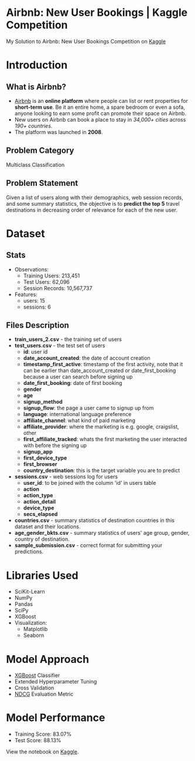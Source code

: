 # Airbnb: New User Bookings | Kaggle Competition
My Solution to Airbnb: New User Bookings Competition on [Kaggle](https://www.kaggle.com/competitions/airbnb-recruiting-new-user-bookings)

# Introduction
## What is Airbnb?
- [Airbnb](https://www.airbnb.com/) is an **online platform** where people can list
or rent properties for **short-term use**. Be it an entire
home, a spare bedroom or even a sofa, anyone
looking to earn some profit can promote their space
on Airbnb.
- New​ users​ on​ Airbnb​ can​ book​ a place​ to​ stay​ in​ *34,000+ cities*​ across​ *190+​ countries*.
- The platform was launched in **2008**.

## Problem Category
Multiclass Classification

## Problem Statement
Given a list of users along with their demographics, web session records, and some summary statistics, the objective is to **predict the top 5** travel destinations in decreasing order of relevance for each of the new user.

# Dataset
## Stats
- Observations:
    - Training Users: 213,451
    - Test Users: 62,096
    - Session Records: 10,567,737
- Features: 
    - users: 15
    - sessions: 6
## Files Description
- **train_users_2.csv** - the training set of users
- **test_users.csv** - the test set of users
    - **id**: user id
    - **date_account_created**: the date of account creation
    - **timestamp_first_active**: timestamp of the first activity, note that it can be earlier than date_account_created or date_first_booking because a user can search before signing up
    - **date_first_booking**: date of first booking
    - **gender**
    - **age**
    - **signup_method**
    - **signup_flow**: the page a user came to signup up from
    - **language**: international language preference
    - **affiliate_channel**: what kind of paid marketing
    - **affiliate_provider**: where the marketing is e.g. google, craigslist, other
    - **first_affiliate_tracked**: whats the first marketing the user interacted with before the signing up
    - **signup_app**
    - **first_device_type**
    - **first_browser**
    - **country_destination**: this is the target variable you are to predict
- **sessions.csv** - web sessions log for users
    - **user_id**: to be joined with the column 'id' in users table
    - **action**
    - **action_type**
    - **action_detail**
    - **device_type**
    - **secs_elapsed**
- **countries.csv** - summary statistics of destination countries in this dataset and their locations.
- **age_gender_bkts.csv** - summary statistics of users' age group, gender, country of destination.
- **sample_submission.csv** - correct format for submitting your predictions.

# Libraries Used
- SciKit-Learn
- NumPy
- Pandas
- SciPy
- XGBoost
- Visualization:
    - Matplotlib
    - Seaborn

# Model Approach
- [XGBoost](https://xgboost.readthedocs.io/en/stable/) Classifier
- Extended Hyperparameter Tuning
- Cross Validation
- [NDCG](https://en.wikipedia.org/wiki/Discounted_cumulative_gain#Normalized_DCG) Evaluation Metric

# Model Performance
- Training Score: 83.07%
- Test Score: 88.13%

View the notebook on [Kaggle](https://www.kaggle.com/code/yinshe/extreme-hyperparameter-tuning).